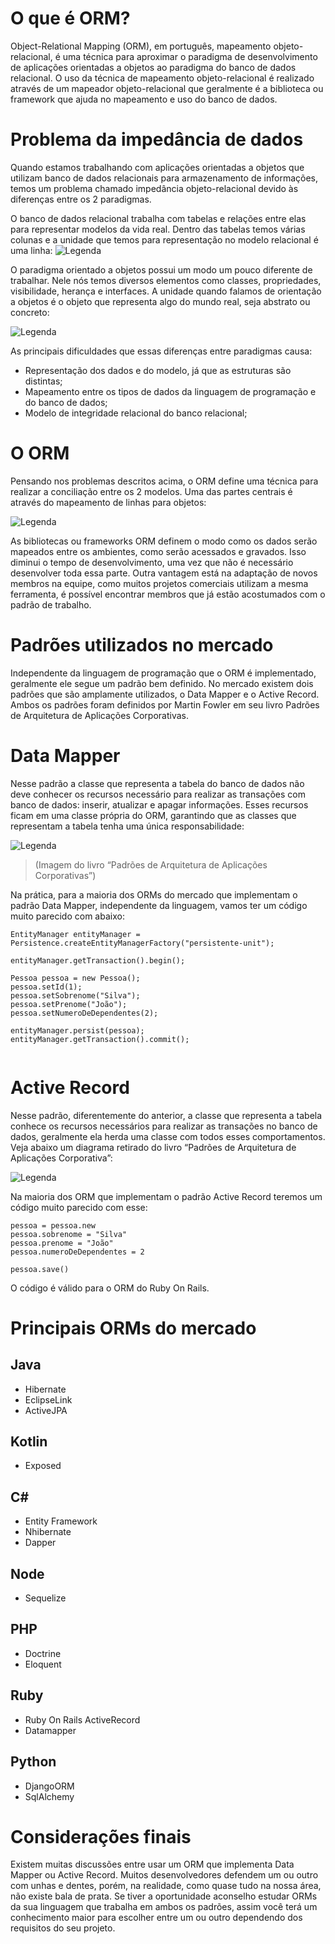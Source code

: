 # O que é ORM?

Object-Relational Mapping (ORM), em português, mapeamento objeto-relacional, é uma técnica para aproximar o paradigma de desenvolvimento de aplicações orientadas a objetos ao paradigma do banco de dados relacional. O uso da técnica de mapeamento objeto-relacional é realizado através de um mapeador objeto-relacional que geralmente é a biblioteca ou framework que ajuda no mapeamento e uso do banco de dados.

# Problema da impedância de dados

Quando estamos trabalhando com aplicações orientadas a objetos que utilizam banco de dados relacionais para armazenamento de informações, temos um problema chamado impedância objeto-relacional devido às diferenças entre os 2 paradigmas.

O banco de dados relacional trabalha com tabelas e relações entre elas para representar modelos da vida real. Dentro das tabelas temos várias colunas e a unidade que temos para representação no modelo relacional é uma linha:
	![Legenda](ORM-IMG-TABELA.png)

O paradigma orientado a objetos possui um modo um pouco diferente de trabalhar. Nele nós temos diversos elementos como classes, propriedades, visibilidade, herança e interfaces. A unidade quando falamos de orientação a objetos é o objeto que representa algo do mundo real, seja abstrato ou concreto:


![Legenda](ORM-IMG-OBJETO.png)


As principais dificuldades que essas diferenças entre paradigmas causa:

* Representação dos dados e do modelo, já que as estruturas são distintas;
* Mapeamento entre os tipos de dados da linguagem de programação e do banco de dados;
* Modelo de integridade relacional do banco relacional;

# O ORM

Pensando nos problemas descritos acima, o ORM define uma técnica para realizar a conciliação entre os 2 modelos. Uma das partes centrais é através do mapeamento de linhas para objetos:

![Legenda](ORM-IMG.png)

As bibliotecas ou frameworks ORM definem o modo como os dados serão mapeados entre os ambientes, como serão acessados e gravados. Isso diminui o tempo de desenvolvimento, uma vez que não é necessário desenvolver toda essa parte. Outra vantagem está na adaptação de novos membros na equipe, como muitos projetos comerciais utilizam a mesma ferramenta, é possível encontrar membros que já estão acostumados com o padrão de trabalho.

# Padrões utilizados no mercado
Independente da linguagem de programação que o ORM é implementado, geralmente ele segue um padrão bem definido. No mercado existem dois padrões que são amplamente utilizados, o Data Mapper e o Active Record. Ambos os padrões foram definidos por Martin Fowler em seu livro Padrões de Arquitetura de Aplicações Corporativas.

# Data Mapper
Nesse padrão a classe que representa a tabela do banco de dados não deve conhecer os recursos necessário para realizar as transações com banco de dados: inserir, atualizar e apagar informações. Esses recursos ficam em uma classe própria do ORM, garantindo que as classes que representam a tabela tenha uma única responsabilidade:

![Legenda](data_mapper.png)

> (Imagem do livro “Padrões de Arquitetura de Aplicações Corporativas”)

Na prática, para a maioria dos ORMs do mercado que implementam o padrão Data Mapper, independente da linguagem, vamos ter um código muito parecido com abaixo:



```
EntityManager entityManager = Persistence.createEntityManagerFactory("persistente-unit");

entityManager.getTransaction().begin();

Pessoa pessoa = new Pessoa();
pessoa.setId(1);
pessoa.setSobrenome("Silva");
pessoa.setPrenome("João");
pessoa.setNumeroDeDependentes(2);

entityManager.persist(pessoa);
entityManager.getTransaction().commit();
 
```

# Active Record

Nesse padrão, diferentemente do anterior, a classe que representa a tabela conhece os recursos necessários para realizar as transações no banco de dados, geralmente ela herda uma classe com todos esses comportamentos. Veja abaixo um diagrama retirado do livro “Padrões de Arquitetura de Aplicações Corporativa”:

![Legenda](active_record.png)

Na maioria dos ORM que implementam o padrão Active Record teremos um código muito parecido com esse:

```
pessoa = pessoa.new
pessoa.sobrenome = "Silva"
pessoa.prenome = "João"
pessoa.numeroDeDependentes = 2

pessoa.save()

```
O código é válido para o ORM do Ruby On Rails.


# Principais ORMs do mercado
## Java

* Hibernate
* EclipseLink
* ActiveJPA 
## Kotlin
* Exposed
## C#

* Entity Framework
* Nhibernate
* Dapper 

## Node
* Sequelize

## PHP

* Doctrine
* Eloquent

## Ruby

* Ruby On Rails ActiveRecord
* Datamapper

## Python

* DjangoORM
* SqlAlchemy


# Considerações finais
Existem muitas discussões entre usar um ORM que implementa Data Mapper ou Active Record. Muitos desenvolvedores defendem um ou outro com unhas e dentes, porém, na realidade, como quase tudo na nossa área, não existe bala de prata. Se tiver a oportunidade aconselho estudar ORMs da sua linguagem que trabalha em ambos os padrões, assim você terá um conhecimento maior para escolher entre um ou outro dependendo dos requisitos do seu projeto.